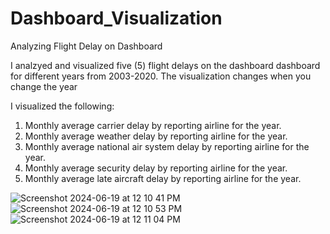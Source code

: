 # Dashboard_Visualization
Analyzing Flight Delay on Dashboard

I analzyed and visualized five (5) flight delays on the dashboard dashboard for different years from 2003-2020.
The visualization changes when you change the year 

I visualized the following:

1. Monthly average carrier delay by reporting airline for the year.
2. Monthly average weather delay by reporting airline for the year.
3. Monthly average national air system delay by reporting airline for the year.
4. Monthly average security delay by reporting airline for the year.
5. Monthly average late aircraft delay by reporting airline for the year.


![Screenshot 2024-06-19 at 12 10 41 PM](https://github.com/Raphlawren/Dashboard_Visualization/assets/130583230/20348a35-f8b5-4eac-9064-63303f33a6d8)
![Screenshot 2024-06-19 at 12 10 53 PM](https://github.com/Raphlawren/Dashboard_Visualization/assets/130583230/5d92a35c-7a43-4715-b395-28d0972c8d99)
![Screenshot 2024-06-19 at 12 11 04 PM](https://github.com/Raphlawren/Dashboard_Visualization/assets/130583230/3fdad5ff-7329-4cf2-99fb-7081b3b9cc97)
